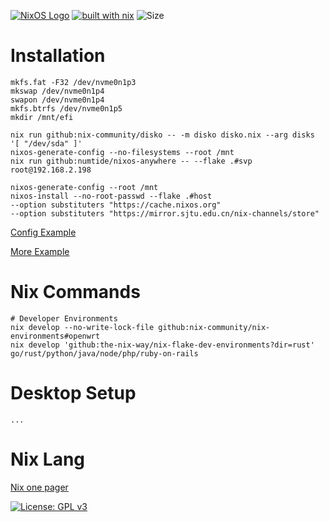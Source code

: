 [![NixOS Logo](https://img.shields.io/badge/NixOS-white?style=plat-square&logo=nixos&logoColor=5277C3)](https://shields.io/)
[![built with nix](https://img.shields.io/static/v1?logo=nixos&logoColor=white&label=&message=Built%20with%20Nix&color=41439a)](https://builtwithnix.org)
![Size](https://img.shields.io/github/repo-size/zendo/nsworld?color=red&label=size&style=plat-square)

# Installation

``` shell
mkfs.fat -F32 /dev/nvme0n1p3
mkswap /dev/nvme0n1p4
swapon /dev/nvme0n1p4
mkfs.btrfs /dev/nvme0n1p5
mkdir /mnt/efi

nix run github:nix-community/disko -- -m disko disko.nix --arg disks '[ "/dev/sda" ]'
nixos-generate-config --no-filesystems --root /mnt
nix run github:numtide/nixos-anywhere -- --flake .#svp root@192.168.2.198

nixos-generate-config --root /mnt
nixos-install --no-root-passwd --flake .#host
--option substituters "https://cache.nixos.org"
--option substituters "https://mirror.sjtu.edu.cn/nix-channels/store"
```

[Config Example](https://github.com/thiagokokada/nix-configs)

[More Example](https://github.com/foo-dogsquared/nixos-config)

# Nix Commands

``` shell
# Developer Environments
nix develop --no-write-lock-file github:nix-community/nix-environments#openwrt
nix develop 'github:the-nix-way/nix-flake-dev-environments?dir=rust'
go/rust/python/java/node/php/ruby-on-rails
```

# Desktop Setup

``` shell
...
```

# Nix Lang

<!-- <img src="https://raw.githubusercontent.com/NixOS/nixos-artwork/master/logo/nix-snowflake.svg" align="right" alt="Nix logo" width="150"> -->

[Nix one pager](https://github.com/tazjin/nix-1p)

[![License: GPL v3](https://img.shields.io/badge/License-GPL%20v3-blue.svg)](http://www.gnu.org/licenses/gpl-3.0)

